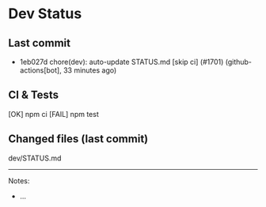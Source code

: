 # Dev Status

## Last commit
- 1eb027d chore(dev): auto-update STATUS.md [skip ci] (#1701) (github-actions[bot], 33 minutes ago)
## CI & Tests
[OK] npm ci
[FAIL] npm test

## Changed files (last commit)
dev/STATUS.md

---
Notes:
- ...
